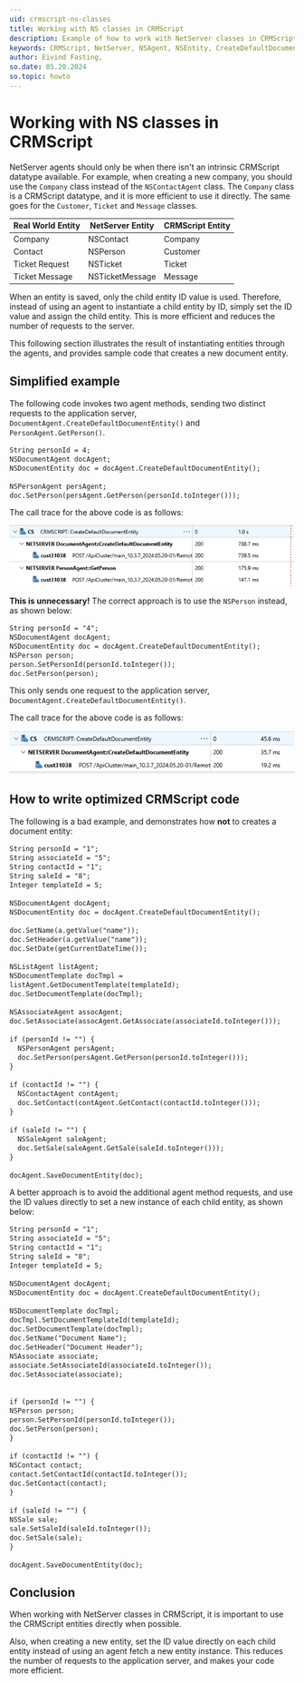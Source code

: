 ```yaml
---
uid: crmscript-ns-classes
title: Working with NS classes in CRMScript
description: Example of how to work with NetServer classes in CRMScript.
keywords: CRMScript, NetServer, NSAgent, NSEntity, CreateDefaultDocumentEntity(), best practices
author: Eivind Fasting,
so.date: 05.20.2024
so.topic: howto
---
```


# Working with NS classes in CRMScript

NetServer agents should only be when there isn't an intrinsic CRMScript datatype available. For example, when creating a new company, you should use the `Company` class instead of the `NSContactAgent` class. The `Company` class is a CRMScript datatype, and it is more efficient to use it directly. The same goes for the `Customer`, `Ticket` and `Message` classes.

| Real World Entity | NetServer Entity   | CRMScript Entity |
|-------------------|--------------------|------------------|
| Company           | NSContact          | Company          |
| Contact           | NSPerson           | Customer         |
| Ticket Request    | NSTicket           | Ticket           |
| Ticket Message    | NSTicketMessage    | Message          |

When an entity is saved, only the child entity ID value is used. Therefore, instead of using an agent to instantiate a child entity by ID, simply set the ID value and assign the child entity. This is more efficient and reduces the number of requests to the server.

This following section illustrates the result of instantiating entities through the agents, and provides sample code that creates a new document entity.

## Simplified example

The following code invokes two agent methods, sending two distinct requests to the application server, `DocumentAgent.CreateDefaultDocumentEntity()` and `PersonAgent.GetPerson()`.

```crmscript!
String personId = 4;
NSDocumentAgent docAgent;
NSDocumentEntity doc = docAgent.CreateDefaultDocumentEntity();

NSPersonAgent persAgent;
doc.SetPerson(persAgent.GetPerson(personId.toInteger()));
```

The call trace for the above code is as follows:

![Incorrect use of CreateDefaultDocumentEntity() in CRMScript][img1]

**This is unnecessary!** The correct approach is to use the `NSPerson` instead, as shown below:

```crmscript!
String personId = "4";
NSDocumentAgent docAgent;
NSDocumentEntity doc = docAgent.CreateDefaultDocumentEntity();
NSPerson person;
person.SetPersonId(personId.toInteger());
doc.SetPerson(person);
```

This only sends one request to the application server, `DocumentAgent.CreateDefaultDocumentEntity()`.

The call trace for the above code is as follows:

![Correct use of CreateDefaultDocumentEntity() in CRMScript][img2]

## How to write optimized CRMScript code

The following is a bad example, and demonstrates how **not** to creates a document entity:

```crmscript!
String personId = "1";
String associateId = "5";
String contactId = "1";
String saleId = "8";
Integer templateId = 5;

NSDocumentAgent docAgent;
NSDocumentEntity doc = docAgent.CreateDefaultDocumentEntity();

doc.SetName(a.getValue("name"));
doc.SetHeader(a.getValue("name"));
doc.SetDate(getCurrentDateTime());

NSListAgent listAgent;
NSDocumentTemplate docTmpl = listAgent.GetDocumentTemplate(templateId);
doc.SetDocumentTemplate(docTmpl);

NSAssociateAgent assocAgent;
doc.SetAssociate(assocAgent.GetAssociate(associateId.toInteger()));

if (personId != "") {
  NSPersonAgent persAgent;
  doc.SetPerson(persAgent.GetPerson(personId.toInteger()));
}

if (contactId != "") {
  NSContactAgent contAgent;
  doc.SetContact(contAgent.GetContact(contactId.toInteger()));
}

if (saleId != "") {
  NSSaleAgent saleAgent;
  doc.SetSale(saleAgent.GetSale(saleId.toInteger()));
}

docAgent.SaveDocumentEntity(doc);
```

A better approach is to avoid the additional agent method requests, and use the ID values directly to set a new instance of each child entity, as shown below:

```crmscript!
String personId = "1";
String associateId = "5";
String contactId = "1";
String saleId = "8";
Integer templateId = 5;

NSDocumentAgent docAgent;
NSDocumentEntity doc = docAgent.CreateDefaultDocumentEntity();

NSDocumentTemplate docTmpl;
docTmpl.SetDocumentTemplateId(templateId);
doc.SetDocumentTemplate(docTmpl);
doc.SetName("Document Name");
doc.SetHeader("Document Header");
NSAssociate associate;
associate.SetAssociateId(associateId.toInteger());
doc.SetAssociate(associate);


if (personId != "") {
NSPerson person;
person.SetPersonId(personId.toInteger());
doc.SetPerson(person);
}

if (contactId != "") {
NSContact contact;
contact.SetContactId(contactId.toInteger());
doc.SetContact(contact);
}

if (saleId != "") {
NSSale sale;
sale.SetSaleId(saleId.toInteger());
doc.SetSale(sale);
}

docAgent.SaveDocumentEntity(doc);
```

## Conclusion

When working with NetServer classes in CRMScript, it is important to use the CRMScript entities directly when possible.

Also, when creating a new entity, set the ID value directly on each child entity instead of using an agent fetch a new entity instance. This reduces the number of requests to the application server, and makes your code more efficient.

<!-- Referenced images -->
[img1]: ./media/create-default-documententity-wrong.png
[img2]: ./media/create-default-documententity-correct.png
